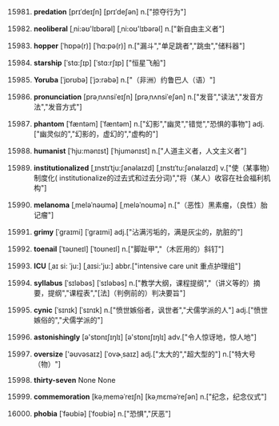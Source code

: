 15981. **predation**
[prɪˈdeɪʃn]  [prɪˈdeʃən]
n.["掠夺行为"]  

15982. **neoliberal**
[ˌni:əʊ'lɪbərəl]  [ˌni:oʊ'lɪbərəl]
n.["新自由主义者"]  

15983. **hopper**
[ˈhɒpə(r)]  [ˈhɑ:pə(r)]
n.["漏斗","单足跳者","跳虫","储料器"]  

15984. **starship**
[ˈstɑ:ʃɪp]  [ˈstɑ:rʃɪp]
["恒星飞船"]  

15985. **Yoruba**
[ˈjɒrʊbə]  [ˈjɔ:rəbə]
n.["（非洲）约鲁巴人（语）"]  

15986. **pronunciation**
[prəˌnʌnsiˈeɪʃn]  [prəˌnʌnsiˈeʃən]
n.["发音","读法","发音方法","发音方式"]  

15987. **phantom**
[ˈfæntəm]  [ˈfæntəm]
n.["幻影","幽灵","错觉","恐惧的事物"]  adj.["幽灵似的","幻影的，虚幻的","虚构的"]  

15988. **humanist**
[ˈhju:mənɪst]  [ˈhjumənɪst]
n.["人道主义者，人文主义者"]  

15989. **institutionalized**
[ˌɪnstɪˈtju:ʃənəlaɪzd]  [ˌɪnstɪˈtu:ʃənəlaɪzd]
v.["使（某事物）制度化( institutionalize的过去式和过去分词)","将（某人）收容在社会福利机构"]  

15990. **melanoma**
[ˌmeləˈnəʊmə]  [ˌmeləˈnoʊmə]
n.["（恶性）黑素瘤，（良性）胎记瘤"]  

15991. **grimy**
[ˈgraɪmi]  [ˈɡraɪmi]
adj.["沾满污垢的，满是灰尘的，肮脏的"]  

15992. **toenail**
[ˈtəʊneɪl]  [ˈtoʊneɪl]
n.["脚趾甲","（木匠用的）斜钉"]  

15993. **ICU**
[ˌaɪ si: ˈju:]  [ˌaɪsi:'ju:]
abbr.["intensive care unit 重点护理组"]  

15994. **syllabus**
[ˈsɪləbəs]  [ˈsɪləbəs]
n.["教学大纲，课程提纲","（讲义等的）摘要，提纲","课程表","[法]（判例前的）判决要旨"]  

15995. **cynic**
[ˈsɪnɪk]  [ˈsɪnɪk]
n.["愤世嫉俗者，讽世者","犬儒学派的人"]  adj.["愤世嫉俗的","犬儒学派的"]  

15996. **astonishingly**
[ə'stɒnɪʃɪŋlɪ]  [ə'stɒnɪʃɪŋlɪ]
adv.["令人惊讶地，惊人地"]  

15997. **oversize**
['əʊvəsaɪz]  [ˈovɚˌsaɪz]
adj.["太大的","超大型的"]  n.["特大号（物）"]  

15998. **thirty-seven**
None
None

15999. **commemoration**
[kəˌmeməˈreɪʃn]  [kəˌmɛməˈreʃən]
n.["纪念，纪念仪式"]  

16000. **phobia**
[ˈfəʊbiə]  [ˈfoʊbiə]
n.["恐惧","厌恶"]  

